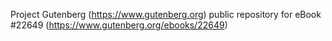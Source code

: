 Project Gutenberg (https://www.gutenberg.org) public repository for eBook #22649 (https://www.gutenberg.org/ebooks/22649)
